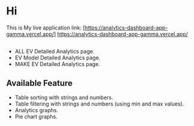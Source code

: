 # Hi

This is My live application link: [https://analytics-dashboard-app-gamma.vercel.app/]
https://analytics-dashboard-app-gamma.vercel.app/

##

- ALL EV Detailed Analytics page.
- EV Model Detailed Analytics page.
- MAKE EV Detailed Analytics page.

## Available Feature

- Table sorting with strings and numbers.
- Table filtering with strings and numbers (using min and max values).
- Analytics graphs.
- Pie chart graphs.
